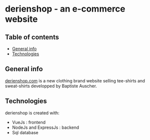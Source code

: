 # derienshop - an e-commerce website

## Table of contents
* [General info](#general-info)
* [Technologies](#technologies)

## General info
[derienshop.com](https://derienshop.com) is a new clothing brand website selling tee-shirts and sweat-shirts developped by Baptiste Auscher.
	
## Technologies
derienshop is created with:
* VueJs : frontend
* NodeJs and ExpressJs : backend
* Sql database
	




